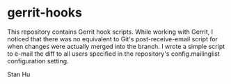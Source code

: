 gerrit-hooks
============

This repository contains Gerrit hook scripts. While working with Gerrit, I
noticed that there was no equivalent to Git's post-receive-email script for
when changes were actually merged into the branch.  I wrote a simple script to
e-mail the diff to all users specified in the repository's config.mailinglist
configuration setting.

Stan Hu <stanhu at gma il.com>
